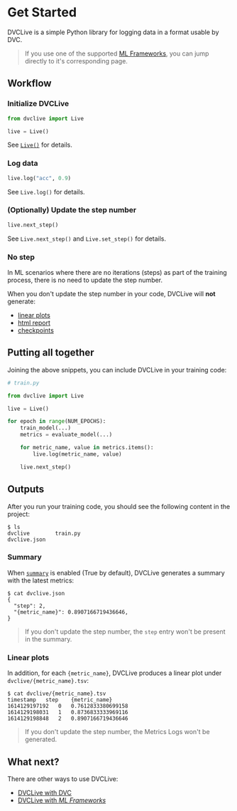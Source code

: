 # Get Started

DVCLive is a simple Python library for logging data in a format usable by DVC.

> If you use one of the supported [ML Frameworks](/doc/dvclive/ml-frameworks),
> you can jump directly to it's corresponding page.

## Workflow

### Initialize DVCLive

```python
from dvclive import Live

live = Live()
```

See [`Live()`](/doc/dvclive/api-reference/live) for details.

### Log data

```python
live.log("acc", 0.9)
```

See `Live.log()` for details.

### (Optionally) Update the step number

```python
live.next_step()
```

See `Live.next_step()` and `Live.set_step()` for details.

### No step

In ML scenarios where there are no iterations (steps) as part of the training
process, there is no need to update the step number.

When you don't update the step number in your code, DVCLive will **not**
generate:

- [linear plots](/doc/dvclive/get-started#linear-plots)
- [html report](/doc/dvclive/dvclive-with-dvc#html-report)
- [checkpoints](/doc/dvclive/dvclive-with-dvc#checkpoints)

## Putting all together

Joining the above snippets, you can include DVCLive in your training code:

```python
# train.py

from dvclive import Live

live = Live()

for epoch in range(NUM_EPOCHS):
    train_model(...)
    metrics = evaluate_model(...)

    for metric_name, value in metrics.items():
        live.log(metric_name, value)

    live.next_step()
```

## Outputs

After you run your training code, you should see the following content in the
project:

```dvc
$ ls
dvclive        train.py
dvclive.json
```

### Summary

When [`summary`](/doc/dvclive/api-reference/live/#parameters) is enabled (True
by default), DVCLive generates a summary with the latest metrics:

```dvc
$ cat dvclive.json
{
  "step": 2,
  "{metric_name}": 0.8907166719436646,
}
```

> If you don't update the step number, the `step` entry won't be present in the
> summary.

### Linear plots

In addition, for each `{metric_name}`, DVCLive produces a linear plot under
`dvclive/{metric_name}.tsv`:

```dvc
$ cat dvclive/{metric_name}.tsv
timestamp	step	{metric_name}
1614129197192	0	0.7612833380699158
1614129198031	1	0.8736833333969116
1614129198848	2	0.8907166719436646
```

> If you don't update the step number, the Metrics Logs won't be generated.

## What next?

There are other ways to use DVCLive:

- [DVCLive with DVC](/docs/dvclive/dvclive-with-dvc)
- [DVCLive with _ML Frameworks_](/docs/dvclive/ml-frameworks)
